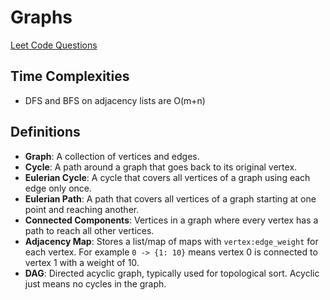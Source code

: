 # Graphs

[Leet Code Questions](./leetcode)

## Time Complexities

- DFS and BFS on adjacency lists are O(m+n)

## Definitions

- **Graph**: A collection of vertices and edges.
- **Cycle**: A path around a graph that goes back to its original vertex.
- **Eulerian Cycle**: A cycle that covers all vertices of a graph using each edge only once.
- **Eulerian Path**: A path that covers all vertices of a graph starting at one point and reaching another.
- **Connected Components**: Vertices in a graph where every vertex has a path to reach all other vertices.
- **Adjacency Map**: Stores a list/map of maps with `vertex:edge_weight` for each vertex. For example `0 -> {1: 10}` means vertex 0 is connected to vertex 1 with a weight of 10.
- **DAG**: Directed acyclic graph, typically used for topological sort. Acyclic just means no cycles in the graph.
